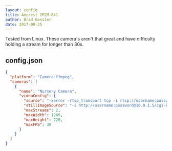 ```yaml
---
layout: config
title: Amcrest IP2M-841
author: Brad Gessler
date: 2017-09-25
---
```

Tested from Linux. These camera's aren't that great and have difficulty holding a stream for longer than 30s.

## config.json

```json
{
  "platform": "Camera-ffmpeg",
  "cameras": [
    {
      "name": "Nursery Camera",
      "videoConfig": {
        "source": "-xerror -rtsp_transport tcp -i rtsp://username:password@10.0.1.5/cam/realmonitor?channel=1&subtype=0 -c:a aac -b:a 128k -c:v libx264 -b:v 2500k -preset superfast",
        "stillImageSource": "-i http://username:password@10.0.1.5/cgi-bin/snapshot.cgi",
        "maxStreams": 2,
        "maxWidth": 1280,
        "maxHeight": 720,
        "maxFPS": 30
      }
    }
  ]
}
```
